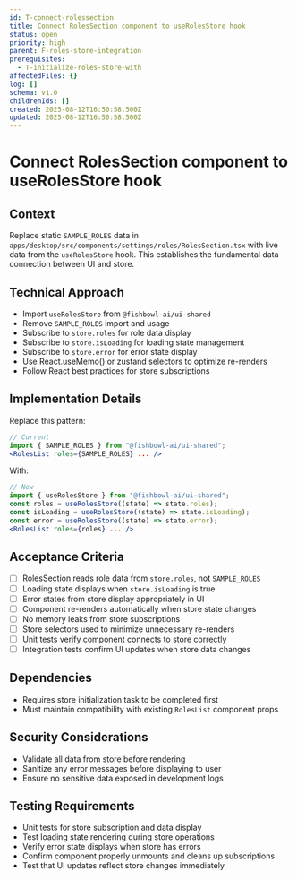 ```yaml
---
id: T-connect-rolessection
title: Connect RolesSection component to useRolesStore hook
status: open
priority: high
parent: F-roles-store-integration
prerequisites:
  - T-initialize-roles-store-with
affectedFiles: {}
log: []
schema: v1.0
childrenIds: []
created: 2025-08-12T16:50:58.500Z
updated: 2025-08-12T16:50:58.500Z
---
```


# Connect RolesSection component to useRolesStore hook

## Context

Replace static `SAMPLE_ROLES` data in `apps/desktop/src/components/settings/roles/RolesSection.tsx` with live data from the `useRolesStore` hook. This establishes the fundamental data connection between UI and store.

## Technical Approach

- Import `useRolesStore` from `@fishbowl-ai/ui-shared`
- Remove `SAMPLE_ROLES` import and usage
- Subscribe to `store.roles` for role data display
- Subscribe to `store.isLoading` for loading state management
- Subscribe to `store.error` for error state display
- Use React.useMemo() or zustand selectors to optimize re-renders
- Follow React best practices for store subscriptions

## Implementation Details

Replace this pattern:

```jsx
// Current
import { SAMPLE_ROLES } from "@fishbowl-ai/ui-shared";
<RolesList roles={SAMPLE_ROLES} ... />
```

With:

```jsx
// New
import { useRolesStore } from "@fishbowl-ai/ui-shared";
const roles = useRolesStore((state) => state.roles);
const isLoading = useRolesStore((state) => state.isLoading);
const error = useRolesStore((state) => state.error);
<RolesList roles={roles} ... />
```

## Acceptance Criteria

- [ ] RolesSection reads role data from `store.roles`, not `SAMPLE_ROLES`
- [ ] Loading state displays when `store.isLoading` is true
- [ ] Error states from store display appropriately in UI
- [ ] Component re-renders automatically when store state changes
- [ ] No memory leaks from store subscriptions
- [ ] Store selectors used to minimize unnecessary re-renders
- [ ] Unit tests verify component connects to store correctly
- [ ] Integration tests confirm UI updates when store data changes

## Dependencies

- Requires store initialization task to be completed first
- Must maintain compatibility with existing `RolesList` component props

## Security Considerations

- Validate all data from store before rendering
- Sanitize any error messages before displaying to user
- Ensure no sensitive data exposed in development logs

## Testing Requirements

- Unit tests for store subscription and data display
- Test loading state rendering during store operations
- Verify error state displays when store has errors
- Confirm component properly unmounts and cleans up subscriptions
- Test that UI updates reflect store changes immediately
